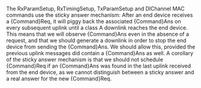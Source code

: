 The RxParamSetup, RxTimingSetup, TxParamSetup and DlChannel MAC commands use the sticky answer mechanism:
After an end device receives a {Command}Req, it will piggy back the associated {Command}Ans on every subsequent uplink until a class A downlink reaches the end device. This means that we will observe {Command}Ans even in the absence of a request, and that we should generate a downlink in order to stop the end device from
sending the {Command}Ans.
We should allow this, provided the previous uplink messages did contain a {Command}Ans as well. A corollary of the sticky answer mechanism is that we should not schedule {Command}Req if an {Command}Ans was found in the last uplink received from the end device, as we cannot distinguish between a sticky answer and a real answer for the new {Command}Req.
